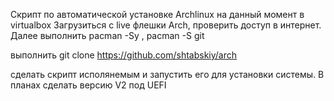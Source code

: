 Скрипт по автоматической установке Archlinux на данный момент в virtualbox
Загрузиться с live флешки Arch, проверить доступ в интернет.
Далее выполнить pacman -Sy , pacman -S git

выполнить git clone https://github.com/shtabskiy/arch

сделать скрипт исполянемым и запустить его для установки системы.
В планах сделать версию V2 под UEFI
